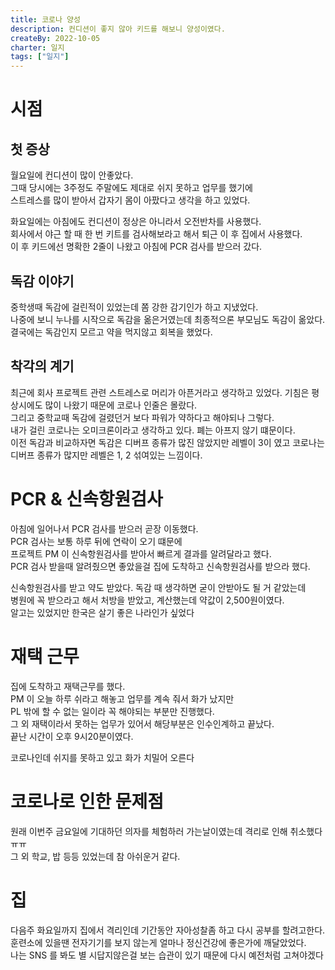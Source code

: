 ```yaml
---
title: 코로나 양성
description: 컨디션이 좋지 않아 키드를 해보니 양성이였다.
createBy: 2022-10-05
charter: 일지
tags: ["일지"]
---
```


# 시점

## 첫 증상

월요일에 컨디션이 많이 안좋았다.  
그때 당시에는 3주정도 주말에도 제대로 쉬지 못하고 업무를 했기에  
스트레스를 많이 받아서 갑자기 몸이 아팠다고 생각을 하고 있었다.

화요일에는 아침에도 컨디션이 정상은 아니라서 오전반차를 사용했다.  
회사에서 야근 할 때 한 번 키트를 검사해보라고 해서 퇴근 이 후 집에서 사용했다.  
이 후 키드에선 명확한 2줄이 나왔고 아침에 PCR 검사를 받으러 갔다.

## 독감 이야기

중학생때 독감에 걸린적이 있었는데 쫌 강한 감기인가 하고 지냈었다.  
나중에 보니 누나를 시작으로 독감을 옮은거였는데 최종적으론 부모님도 독감이 옮았다.  
결국에는 독감인지 모르고 약을 먹지않고 회복을 했었다.

## 착각의 계기

최근에 회사 프로젝트 관련 스트레스로 머리가 아픈거라고 생각하고 있었다.
기침은 평상시에도 많이 나왔기 때문에 코로나 인줄은 몰랐다.  
그리고 중학교때 독감에 걸렸던거 보다 파워가 약하다고 해야되나 그렇다.  
내가 걸린 코로나는 오미크론이라고 생각하고 있다. 폐는 아프지 않기 떄문이다.  
이전 독감과 비교하자면 독감은 디버프 종류가 많진 않았지만 레벨이 3이 였고
코로나는 디버프 종류가 많지만 레벨은 1, 2 섞여있는 느낌이다.

# PCR & 신속항원검사

아침에 일어나서 PCR 검사를 받으러 곧장 이동했다.  
PCR 검사는 보통 하루 뒤에 연락이 오기 떄문에  
프로젝트 PM 이 신속항원검사를 받아서 빠르게 결과를 알려달라고 했다.  
PCR 검사 받을때 알려줬으면 좋았을걸 집에 도착하고 신속항원검사를 받으라 했다.

신속항원검사를 받고 약도 받았다. 독감 때 생각하면 굳이 안받아도 될 거 같았는데  
병원에 꼭 받으라고 해서 처방을 받았고, 계산했는데 약값이 2,500원이였다.  
알고는 있었지만 한국은 살기 좋은 나라인가 싶었다

# 재택 근무

집에 도착하고 재택근무를 했다.  
PM 이 오늘 하루 쉬라고 해놓고 업무를 계속 줘서 화가 났지만  
PL 밖에 할 수 없는 일이라 꼭 해야되는 부분만 진행했다.  
그 외 재택이라서 못하는 업무가 있어서 해당부분은 인수인계하고 끝났다.  
끝난 시간이 오후 9시20분이였다.

코로나인데 쉬지를 못하고 있고 화가 치밀어 오른다

# 코로나로 인한 문제점

원래 이번주 금요일에 기대하던 의자를 체험하러 가는날이였는데 격리로 인해 취소했다 ㅠㅠ  
그 외 학교, 밥 등등 있었는데 참 아쉬운거 같다.

# 집

다음주 화요일까지 집에서 격리인데 기간동안 자아성찰좀 하고 다시 공부를 할려고한다.  
훈련소에 있을땐 전자기기를 보지 않는게 얼마나 정신건강에 좋은가에 깨달았었다.  
나는 SNS 를 봐도 별 시답지않은걸 보는 습관이 있기 때문에 다시 예전처럼 고쳐야겠다
